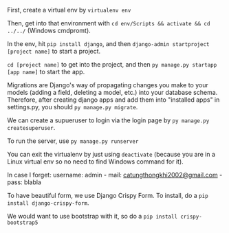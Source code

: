 First, create a virtual env by `virtualenv env`

Then, get into that environment with `cd env/Scripts && activate && cd ../../` (Windows cmdpromt).

In the env, hit `pip install django`, and then `django-admin startproject [project name]` to start a project.

`cd [project name]` to get into the project, and then `py manage.py startapp [app name]` to start the app.

Migrations are Django's way of propagating changes you make to your models (adding a field, deleting a model, etc.) into your database schema. Therefore,
after creating django apps and add them into "installed apps" in settings.py,
you should `py manage.py migrate`.

We can create a supueruser to login via the login page by `py manage.py createsuperuser`.

To run the server, use `py manage.py runserver`

You can exit the virtualenv by just using `deactivate` (because you are in a Linux virtual env so no need to find Windows command for it).

In case I forget: username: admin - mail: catungthongkhi2002@gmail.com - pass: blabla

To have beautiful form, we use Django Crispy Form. To install, do a `pip install django-crispy-form`.

We would want to use bootstrap with it, so do a `pip install crispy-bootstrap5`